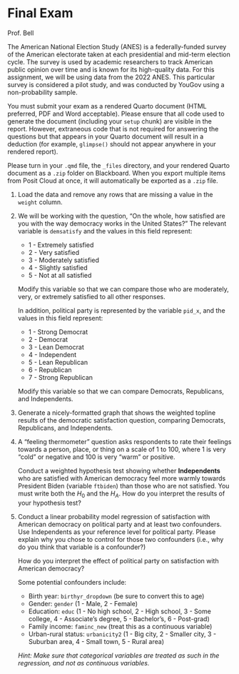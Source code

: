 # Final Exam
Prof. Bell

The American National Election Study (ANES) is a federally-funded survey
of the American electorate taken at each presidential and mid-term
election cycle. The survey is used by academic researchers to track
American public opinion over time and is known for its high-quality
data. For this assignment, we will be using data from the 2022 ANES.
This particular survey is considered a pilot study, and was conducted by
YouGov using a non-probability sample.

You must submit your exam as a rendered Quarto document (HTML preferred,
PDF and Word acceptable). Please ensure that all code used to generate
the document (including your `setup` chunk) are visible in the report.
However, extraneous code that is not required for answering the
questions but that appears in your Quarto document will result in a
deduction (for example, `glimpse()` should not appear anywhere in your
rendered report).

Please turn in your `.qmd` file, the `_files` directory, and your
rendered Quarto document as a `.zip` folder on Blackboard. When you
export multiple items from Posit Cloud at once, it will automatically be
exported as a `.zip` file.

1.  Load the data and remove any rows that are missing a value in the
    `weight` column.

2.  We will be working with the question, “On the whole, how satisfied
    are you with the way democracy works in the United States?” The
    relevant variable is `demsatisfy` and the values in this field
    represent:

    - 1 - Extremely satisfied
    - 2 - Very satisfied
    - 3 - Moderately satisfied
    - 4 - Slightly satisfied
    - 5 - Not at all satisfied

    Modify this variable so that we can compare those who are
    moderately, very, or extremely satisfied to all other responses.

    In addition, political party is represented by the variable `pid_x`,
    and the values in this field represent:

    - 1 - Strong Democrat
    - 2 - Democrat
    - 3 - Lean Democrat
    - 4 - Independent
    - 5 - Lean Republican
    - 6 - Republican
    - 7 - Strong Republican

    Modify this variable so that we can compare Democrats, Republicans,
    and Independents.

3.  Generate a nicely-formatted graph that shows the weighted topline
    results of the democratic satisfaction question, comparing
    Democrats, Republicans, and Independents.

4.  A “feeling thermometer” question asks respondents to rate their
    feelings towards a person, place, or thing on a scale of 1 to 100,
    where 1 is very “cold” or negative and 100 is very “warm” or
    positive.

    Conduct a weighted hypothesis test showing whether **Independents**
    who are satisfied with American democracy feel more warmly towards
    President Biden (variable `ftbiden`) than those who are not
    satisfied. You must write both the $H_0$ and the $H_A$. How do you
    interpret the results of your hypothesis test?

5.  Conduct a linear probability model regression of satisfaction with
    American democracy on political party and at least two confounders.
    Use Independents as your reference level for political party. Please
    explain why you chose to control for those two confounders (i.e.,
    why do you think that variable is a confounder?)

    How do you interpret the effect of political party on satisfaction
    with American democracy?

    Some potential confounders include:

    - Birth year: `birthyr_dropdown` (be sure to convert this to age)
    - Gender: `gender` (1 - Male, 2 - Female)
    - Education: `educ` (1 - No high school, 2 - High school, 3 - Some
      college, 4 - Associate’s degree, 5 - Bachelor’s, 6 - Post-grad)
    - Family income: `faminc_new` (treat this as a continuous variable)
    - Urban-rural status: `urbanicity2` (1 - Big city, 2 - Smaller city,
      3 - Suburban area, 4 - Small town, 5 - Rural area)

    *Hint: Make sure that categorical variables are treated as such in
    the regression, and not as continuous variables.*
